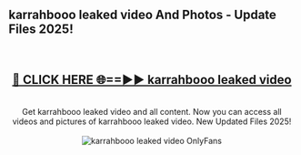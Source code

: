 <h2>karrahbooo leaked video And Photos - Update Files 2025!</h2>
<br>
<div align="center">
<h2><a href="https://linkcuts.com/hfmhzwbr" rel="nofollow">🔴 CLICK HERE 🌐==►► karrahbooo leaked video</a></h2>
<br>
Get karrahbooo leaked video and all content. Now you can access all videos and pictures of karrahbooo leaked video. New Updated Files 2025!
<br>
<br>
<a href="https://linkcuts.com/hfmhzwbr" rel="nofollow" data-target="animated-image.originalLink"><img src="https://i.ibb.co.com/WyWwxjT/player-gif2.gif" alt="karrahbooo leaked video OnlyFans" style="max-width: 100%; display: inline-block;" data-target="animated-image.originalImage"></a>
</div>
<br>